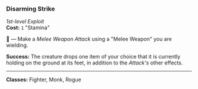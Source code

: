 ### Disarming Strike
*1st-level Exploit*  
**Cost:** `1` "Stamina"  

🔷 — Make a *Melee Weapon Attack* using a "Melee Weapon" you are wielding.

**Success:** The creature drops one item of your choice that it is currently holding on the ground at its feet, in addition to the *Attack's* other effects.

---

**Classes:** Fighter, Monk, Rogue
